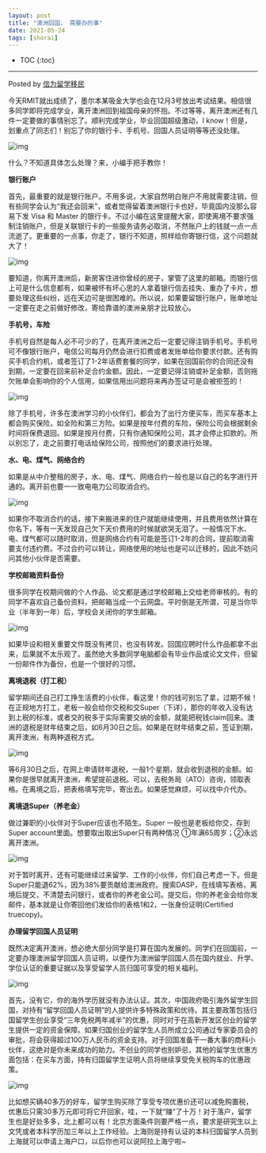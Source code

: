 ```yaml
---
layout: post
title: "澳洲回国， 需要办的事"
date: 2021-05-24
tags: [shorai]
---
```


* TOC
{:toc}

---

Posted by [信为留学移民](https://swcg.com.au/cn/author/admin/)

今天RMIT就出成绩了，墨尔本某吸金大学也会在12月3号放出考试结果。相信很多同学即将完成学业，离开澳洲回到祖国母亲的怀抱。不过等等，离开澳洲还有几件一定要做的事情别忘了。顺利完成学业，毕业回国超级激动，I know！但是，划重点了同志们！别忘了你的银行卡、手机号、回国人员证明等等还没处理。

![img](/shared/imgs/3834dfacf02ebe1db5688a25e0d64d98)

什么？不知道具体怎么处理？来，小编手把手教你！



**银行账户**

首先，最重要的就是银行账户。不用多说，大家自然明白账户不用就需要注销，但有些同学会认为“我还会回来”，或者觉得留着澳洲银行卡也好，毕竟国内没那么容易下发 Visa 和 Master 的银行卡。不过小编在这里提醒大家，即使离境不要求强制注销账户，但是关联银行卡的一些服务请务必取消，不然账户上的钱就一点一点流逝了。更重要的一点事，你走了，银行不知道，照样给你寄银行信，这个问题就大了！

![img](/shared/imgs/b6706f1612e442d7addb3fbb9f085013)

要知道，你离开澳洲后，新房客住进你曾经的房子，掌管了这里的邮箱。而银行信上可是什么信息都有，如果被怀有坏心思的人拿着银行信去挂失、重办了卡片，想要处理这些纠纷，远在天边可是很困难的。所以说，如果要留银行账户，账单地址一定要在走之前做好修改，寄给靠谱的澳洲亲朋才比较放心。



**手机号，车险**

手机号自然是每人必不可少的了，在离开澳洲之后一定要记得注销手机号。手机号可不像银行账户，电信公司每月仍然会进行扣费或者发账单给你要求付款。还有购买手机合约机，或者签订了1-2年话费套餐的同学，如果在回国前你的合同还没有到期，一定要在回来前补足合约金额。因此，一定要记得注销或补足金额，否则拖欠账单会影响你的个人信用，如果信用出问题将来再办签证可是会被拒签的！

![img](/shared/imgs/9bf31ce048f95c6f7035d1654e985b5a)

除了手机号，许多在澳洲学习的小伙伴们，都会为了出行方便买车，而买车基本上都会购买保险，如全险和第三方险。如果是按年付费的车险，保险公司会根据剩余时间将保费退回。如果是按月付费，只有你通知保险公司，其才会停止扣款的。所以别忘了，走之前要打电话给保险公司，按照他们的要求进行处理。



**水、电、煤气、网络合约**

如果是从中介整租的房子，水、电、煤气、网络合约一般也是以自己的名字进行开通的。离开前也要一一致电电力公司取消合约。

![img](/shared/imgs/adf8cb92a818a5a646104212f4ef52c6)

如果你不取消合约的话，接下来搬进来的住户就能继续使用，并且费用依然计算在你名下，等有一天发现自己欠下天价费用的时候就欲哭无泪了。一般情况下水、电、煤气都可以随时取消，但是网络合约有可能是签订1-2年的合同，提前取消需要支付违约费。不过合约可以转让，网络使用的地址也是可以迁移的，因此不妨问问其他小伙伴是否需要。



**学校邮箱资料备份**

很多同学在校期间做的个人作品、论文都是通过学校邮箱上交给老师审核的。有的同学不喜欢自己备份资料，把邮箱当成一个云网盘。平时倒是无所谓，可是当你毕业（半年到一年）后，学校会关闭你的学生邮箱。

![img](/shared/imgs/47821384923022addec7bdd23b240e34)

如果毕设和相关重要文件既没有拷贝，也没有转发。回国应聘时什么作品都拿不出来，后果就不太乐观了。虽然绝大多数同学电脑都会有毕业作品或论文文件，但留一份邮件作为备份，也是一个很好的习惯。



**离境退税（打工税）**

留学期间还自己打工挣生活费的小伙伴，看这里！你的钱可别忘了拿，过期不候！在正规地方打工，老板一般会给你交税和交Super（下详），那你的年收入没有达到上税的标准，或者交的税多于实际需要交纳的金额，就能把税钱claim回来。澳洲的退税是财年结束之后，如6月30日之后。如果是在财年结束之前，签证到期，离开澳洲，有两种退税方式。

![img](/shared/imgs/79270a386bb8dfd909fc719bf0ad1d56)

等6月30日之后，在网上申请财年退税，一般1个星期，就会收到退税的金额。如果你是很早就离开澳洲，希望提前退税。可以，去税务局（ATO）咨询，领取表格。在离境之后，把表格填写完毕，寄出去。如果感觉麻烦，可以找中介代办。



**离境退Super（养老金）**

做过兼职的小伙伴对于Super应该也不陌生。Super 一般也是老板给你交，存到 Super account里面。想要取出取出Super只有两种情况 ①年满65周岁；②永远离开澳洲。

![img](/shared/imgs/3a017a0f47c7af111e41d6376bdb4317)

对于暂时离开，还有可能继续过来留学、工作的小伙伴，你们自己考虑一下。但是 Super只能退62%，因为38%要贡献给澳洲政府。搜索DASP，在线填写表格，离境后提交，不清楚去问银行，或者你的养老金公司。提交后，你的养老金会给你发邮件，基本就是让你寄回他们发给你的表格1和2，一张身份证明(Certified truecopy)。



**办理留学回国人员证明**

既然决定离开澳洲，想必绝大部分同学是打算在国内发展的。同学们在回国前，一定要办理澳洲留学回国人员证明，以便作为澳洲留学回国人员在国内就业、升学、学位认证的重要证据以及享受留学人员归国可享受的相关福利。

![img](/shared/imgs/416547fd3e7f7535fdc692659fa056c2)

首先，没有它，你的海外学历就没有办法认证。其次，中国政府吸引海外留学生回国，对持有“留学回国人员证明”的人提供许多特殊政策和优待。其主要政策包括归国留学生创业享受“三年免税两年减半”的优惠，同时对于在高新开发区创业的留学生提供一定的资金保障。如果归国创业的留学生人员所成立公司通过专家委员会的审批，将会获得超过100万人民币的资金支持。对于回国准备干一番大事的商科小伙伴，这绝对是你未来成功的助力。不创业的同学也别妒忌，其他的留学生优惠方面包括：在买车方面，持有归国留学生证明人员将继续享受免关税购车的优惠政策。

![img](/shared/imgs/03906f5687fdf6c577f607ae05ba9c05)

比如想买辆40多万的好车，留学生购买除了享受专项优惠价还可以减免购置税，优惠后只需30多万元即可将它开回家，哇，一下就“赚”了十万！对于落户，留学生也是好处多多，北上都可以有！北京方面条件则要严格一点，要求是研究生以上文凭或者本科学历加三年以上工作经验。上海则是持有认证的本科归国留学人员到上海就可以申请上海户口，以后你也可以说阿拉上海宁啦~